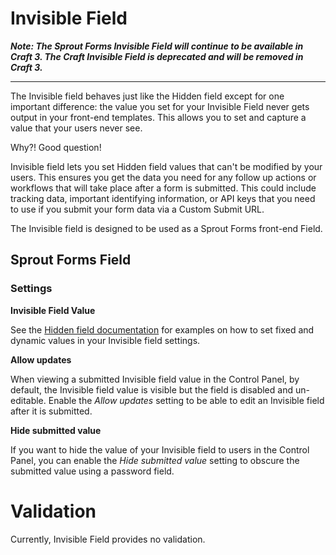 # Invisible Field

**_Note: The Sprout Forms Invisible Field will continue to be available in Craft 3. The Craft Invisible Field is deprecated and will be removed in Craft 3._**

----

The Invisible field behaves just like the Hidden field except for one important difference: the value you set for your Invisible Field never gets output in your front-end templates. This allows you to set and capture a value that your users never see.

Why?! Good question!

Invisible field lets you set Hidden field values that can't be modified by your users. This ensures you get the data you need for any follow up actions or workflows that will take place after a form is submitted. This could include tracking data, important identifying information, or API keys that you need to use if you submit your form data via a Custom Submit URL.

The Invisible field is designed to be used as a Sprout Forms front-end Field.

## Sprout Forms Field

### Settings

**Invisible Field Value**

See the [Hidden field documentation]({entry:1039:url}) for examples on how to set fixed and dynamic values in your Invisible field settings.

**Allow updates**

When viewing a submitted Invisible field value in the Control Panel, by default, the Invisible field value is visible but the field is disabled and un-editable. Enable the _Allow updates_ setting to be able to edit an Invisible field after it is submitted.

**Hide submitted value**

If you want to hide the value of your Invisible field to users in the Control Panel, you can enable the _Hide submitted value_ setting to obscure the submitted value using a password field.

# Validation

Currently, Invisible Field provides no validation.